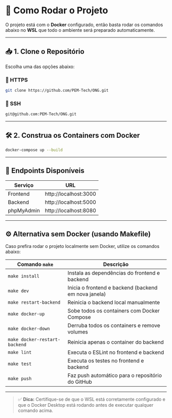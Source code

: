 
# 🚀 Como Rodar o Projeto

O projeto está com o **Docker** configurado, então basta rodar os comandos abaixo no **WSL** que todo o ambiente será preparado automaticamente.

---

## 📥 1. Clone o Repositório

Escolha uma das opções abaixo:

### 🔗 HTTPS
```bash
git clone https://github.com/PEM-Tech/ONG.git
```

### 🔐 SSH
```bash
git@github.com:PEM-Tech/ONG.git
```

---

## 🛠️ 2. Construa os Containers com Docker

```bash
docker-compose up --build
```

---

## 🔎 Endpoints Disponíveis

| Serviço       | URL                   |
|---------------|-----------------------|
| Frontend      | http://localhost:3000 |
| Backend       | http://localhost:5000 |
| phpMyAdmin    | http://localhost:8080 |

---

## ⚙️ Alternativa sem Docker (usando Makefile)

Caso prefira rodar o projeto localmente sem Docker, utilize os comandos abaixo:

| Comando `make`                 | Descrição                                               |
|-------------------------------|---------------------------------------------------------|
| `make install`                | Instala as dependências do frontend e backend           |
| `make dev`                    | Inicia o frontend e backend (backend em nova janela)    |
| `make restart-backend`        | Reinicia o backend local manualmente                    |
| `make docker-up`              | Sobe todos os containers com Docker Compose             |
| `make docker-down`            | Derruba todos os containers e remove volumes            |
| `make docker-restart-backend` | Reinicia apenas o container do backend                  |
| `make lint`                   | Executa o ESLint no frontend e backend                  |
| `make test`                   | Executa os testes no frontend e backend                 |
| `make push`                   | Faz push automático para o repositório do GitHub        |

---

> ✅ **Dica:** Certifique-se de que o WSL está corretamente configurado e que o Docker Desktop está rodando antes de executar qualquer comando acima.
